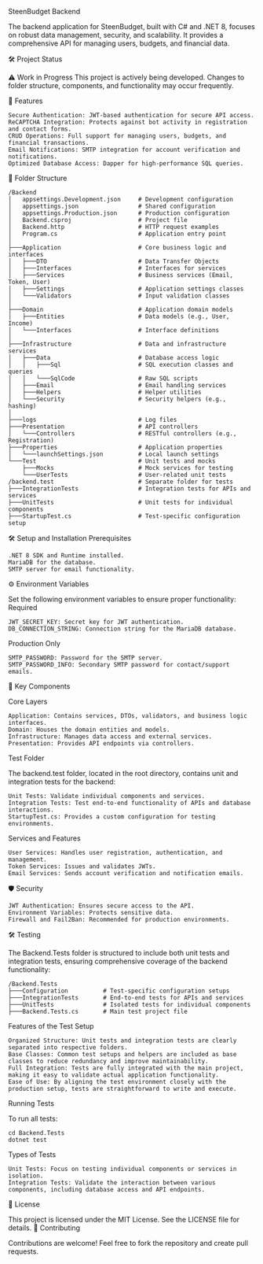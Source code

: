 SteenBudget Backend

The backend application for SteenBudget, built with C# and .NET 8, focuses on robust data management, security, and scalability. It provides a comprehensive API for managing users, budgets, and financial data.

🛠️ Project Status

⚠️ Work in Progress
This project is actively being developed. Changes to folder structure, components, and functionality may occur frequently.

🚀 Features

    Secure Authentication: JWT-based authentication for secure API access.
    ReCAPTCHA Integration: Protects against bot activity in registration and contact forms.
    CRUD Operations: Full support for managing users, budgets, and financial transactions.
    Email Notifications: SMTP integration for account verification and notifications.
    Optimized Database Access: Dapper for high-performance SQL queries.

📂 Folder Structure

    /Backend
    │   appsettings.Development.json     # Development configuration
    │   appsettings.json                 # Shared configuration
    │   appsettings.Production.json      # Production configuration
    │   Backend.csproj                   # Project file
    │   Backend.http                     # HTTP request examples
    │   Program.cs                       # Application entry point
    │
    ├───Application                      # Core business logic and interfaces
    │   ├───DTO                          # Data Transfer Objects
    │   ├───Interfaces                   # Interfaces for services
    │   ├───Services                     # Business services (Email, Token, User)
    │   ├───Settings                     # Application settings classes
    │   └───Validators                   # Input validation classes
    │
    ├───Domain                           # Application domain models
    │   ├───Entities                     # Data models (e.g., User, Income)
    │   └───Interfaces                   # Interface definitions
    │
    ├───Infrastructure                   # Data and infrastructure services
    │   ├───Data                         # Database access logic
    │   │   ├───Sql                      # SQL execution classes and queries
    │   │   └───SqlCode                  # Raw SQL scripts
    │   ├───Email                        # Email handling services
    │   ├───Helpers                      # Helper utilities
    │   └───Security                     # Security helpers (e.g., hashing)
    │
    ├───logs                             # Log files
    ├───Presentation                     # API controllers
    │   └───Controllers                  # RESTful controllers (e.g., Registration)
    ├───Properties                       # Application properties
    │   └───launchSettings.json          # Local launch settings
    └───Test                             # Unit tests and mocks
        ├───Mocks                        # Mock services for testing
        └───UserTests                    # User-related unit tests
    /backend.test                        # Separate folder for tests
    ├───IntegrationTests                 # Integration tests for APIs and services
    ├───UnitTests                        # Unit tests for individual components
    ├───StartupTest.cs                   # Test-specific configuration setup

🛠️ Setup and Installation
Prerequisites

    .NET 8 SDK and Runtime installed.
    MariaDB for the database.
    SMTP server for email functionality.

⚙️ Environment Variables

Set the following environment variables to ensure proper functionality:
Required

    JWT_SECRET_KEY: Secret key for JWT authentication.
    DB_CONNECTION_STRING: Connection string for the MariaDB database.

Production Only

    SMTP_PASSWORD: Password for the SMTP server.
    SMTP_PASSWORD_INFO: Secondary SMTP password for contact/support emails.

🧩 Key Components

Core Layers

    Application: Contains services, DTOs, validators, and business logic interfaces.
    Domain: Houses the domain entities and models.
    Infrastructure: Manages data access and external services.
    Presentation: Provides API endpoints via controllers.

Test Folder

The backend.test folder, located in the root directory, contains unit and integration tests for the backend:

    Unit Tests: Validate individual components and services.
    Integration Tests: Test end-to-end functionality of APIs and database interactions.
    StartupTest.cs: Provides a custom configuration for testing environments.

Services and Features

    User Services: Handles user registration, authentication, and management.
    Token Services: Issues and validates JWTs.
    Email Services: Sends account verification and notification emails.

🛡️ Security

    JWT Authentication: Ensures secure access to the API.
    Environment Variables: Protects sensitive data.
    Firewall and Fail2Ban: Recommended for production environments.

🛠️ Testing

The Backend.Tests folder is structured to include both unit tests and integration tests, ensuring comprehensive coverage of the backend functionality:

    /Backend.Tests
    ├───Configuration          # Test-specific configuration setups
    ├───IntegrationTests       # End-to-end tests for APIs and services
    ├───UnitTests              # Isolated tests for individual components
    ├───Backend.Tests.cs       # Main test project file

Features of the Test Setup

    Organized Structure: Unit tests and integration tests are clearly separated into respective folders.
    Base Classes: Common test setups and helpers are included as base classes to reduce redundancy and improve maintainability.
    Full Integration: Tests are fully integrated with the main project, making it easy to validate actual application functionality.
    Ease of Use: By aligning the test environment closely with the production setup, tests are straightforward to write and execute.

Running Tests

To run all tests:

    cd Backend.Tests
    dotnet test

Types of Tests

    Unit Tests: Focus on testing individual components or services in isolation.
    Integration Tests: Validate the interaction between various components, including database access and API endpoints.

📄 License

This project is licensed under the MIT License. See the LICENSE file for details.
🤝 Contributing

Contributions are welcome! Feel free to fork the repository and create pull requests.
